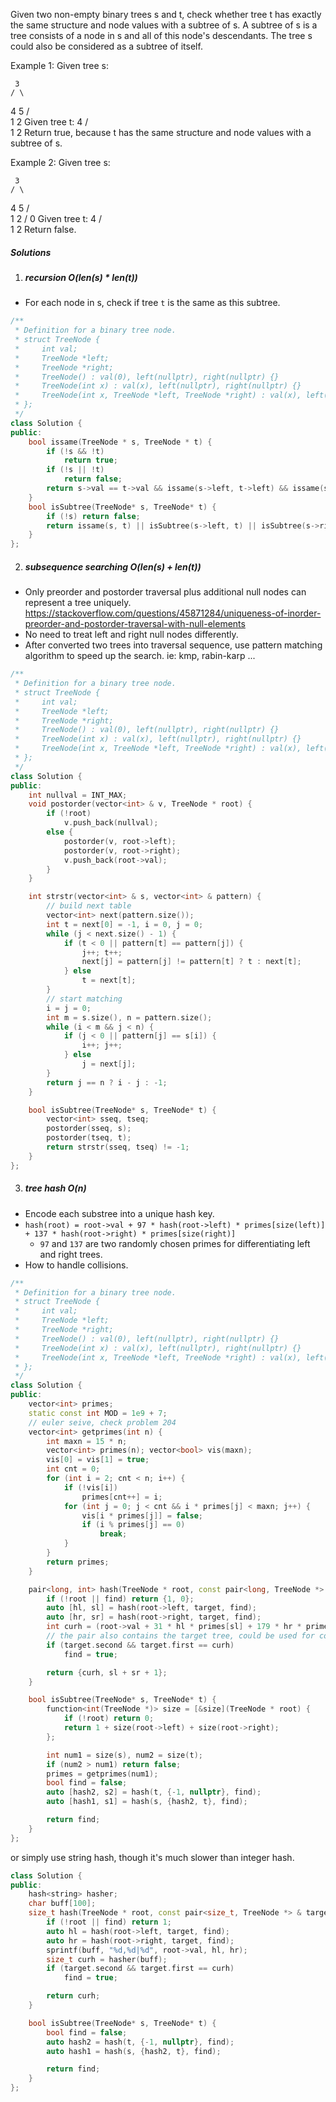 Given two non-empty binary trees s and t, check whether tree t has exactly the same structure and node values with a subtree of s. A subtree of s is a tree consists of a node in s and all of this node's descendants. The tree s could also be considered as a subtree of itself.

Example 1:
Given tree s:

     3
    / \
   4   5
  / \
 1   2
Given tree t:
   4 
  / \
 1   2
Return true, because t has the same structure and node values with a subtree of s.
 

Example 2:
Given tree s:

     3
    / \
   4   5
  / \
 1   2
    /
   0
Given tree t:
   4
  / \
 1   2
Return false.

##### Solutions

1. ##### recursion O(len(s) * len(t))

- For each node in s, check if tree `t` is the same as this subtree.

```c++
/**
 * Definition for a binary tree node.
 * struct TreeNode {
 *     int val;
 *     TreeNode *left;
 *     TreeNode *right;
 *     TreeNode() : val(0), left(nullptr), right(nullptr) {}
 *     TreeNode(int x) : val(x), left(nullptr), right(nullptr) {}
 *     TreeNode(int x, TreeNode *left, TreeNode *right) : val(x), left(left), right(right) {}
 * };
 */
class Solution {
public:
    bool issame(TreeNode * s, TreeNode * t) {
        if (!s && !t)
            return true;
        if (!s || !t)
            return false;
        return s->val == t->val && issame(s->left, t->left) && issame(s->right, t->right);
    }
    bool isSubtree(TreeNode* s, TreeNode* t) {
        if (!s) return false;
        return issame(s, t) || isSubtree(s->left, t) || isSubtree(s->right, t);
    }
};
```

2. ##### subsequence searching O(len(s) + len(t))

- Only preorder and postorder traversal plus additional null nodes can represent a tree uniquely. https://stackoverflow.com/questions/45871284/uniqueness-of-inorder-preorder-and-postorder-traversal-with-null-elements
- No need to treat left and right null nodes differently.
- After converted two trees into traversal sequence, use pattern matching algorithm to speed up the search. ie: kmp, rabin-karp ...


```c++
/**
 * Definition for a binary tree node.
 * struct TreeNode {
 *     int val;
 *     TreeNode *left;
 *     TreeNode *right;
 *     TreeNode() : val(0), left(nullptr), right(nullptr) {}
 *     TreeNode(int x) : val(x), left(nullptr), right(nullptr) {}
 *     TreeNode(int x, TreeNode *left, TreeNode *right) : val(x), left(left), right(right) {}
 * };
 */
class Solution {
public:
    int nullval = INT_MAX;
    void postorder(vector<int> & v, TreeNode * root) {
        if (!root)
            v.push_back(nullval);
        else {
            postorder(v, root->left);
            postorder(v, root->right);
            v.push_back(root->val);
        }
    }

    int strstr(vector<int> & s, vector<int> & pattern) {
        // build next table
        vector<int> next(pattern.size());
        int t = next[0] = -1, i = 0, j = 0;
        while (j < next.size() - 1) {
            if (t < 0 || pattern[t] == pattern[j]) {
                j++; t++;
                next[j] = pattern[j] != pattern[t] ? t : next[t];
            } else
                t = next[t];
        }
        // start matching
        i = j = 0;
        int m = s.size(), n = pattern.size();
        while (i < m && j < n) {
            if (j < 0 || pattern[j] == s[i]) {
                i++; j++;
            } else
                j = next[j];
        }
        return j == n ? i - j : -1;
    }

    bool isSubtree(TreeNode* s, TreeNode* t) {
        vector<int> sseq, tseq;
        postorder(sseq, s);
        postorder(tseq, t);
        return strstr(sseq, tseq) != -1;
    }
};
```



3. ##### tree hash O(n)

- Encode each substree into a unique hash key.
- `hash(root) = root->val + 97 * hash(root->left) * primes[size(left)] + 137 * hash(root->right) * primes[size(right)]`
    - `97` and `137` are two randomly chosen primes for differentiating left and right trees.
- How to handle collisions.

```c++
/**
 * Definition for a binary tree node.
 * struct TreeNode {
 *     int val;
 *     TreeNode *left;
 *     TreeNode *right;
 *     TreeNode() : val(0), left(nullptr), right(nullptr) {}
 *     TreeNode(int x) : val(x), left(nullptr), right(nullptr) {}
 *     TreeNode(int x, TreeNode *left, TreeNode *right) : val(x), left(left), right(right) {}
 * };
 */
class Solution {
public:
    vector<int> primes;
    static const int MOD = 1e9 + 7;
    // euler seive, check problem 204
    vector<int> getprimes(int n) {
        int maxn = 15 * n;
        vector<int> primes(n); vector<bool> vis(maxn);
        vis[0] = vis[1] = true;
        int cnt = 0;
        for (int i = 2; cnt < n; i++) {
            if (!vis[i])
                primes[cnt++] = i;
            for (int j = 0; j < cnt && i * primes[j] < maxn; j++) {
                vis[i * primes[j]] = false;
                if (i % primes[j] == 0)
                    break;
            }
        }
        return primes;
    }

    pair<long, int> hash(TreeNode * root, const pair<long, TreeNode *> & target, bool & find) {
        if (!root || find) return {1, 0};
        auto [hl, sl] = hash(root->left, target, find);
        auto [hr, sr] = hash(root->right, target, find);
        int curh = (root->val + 31 * hl * primes[sl] + 179 * hr * primes[sr]) % MOD;
        // the pair also contains the target tree, could be used for collision checking
        if (target.second && target.first == curh)
            find = true;

        return {curh, sl + sr + 1};
    }

    bool isSubtree(TreeNode* s, TreeNode* t) {
        function<int(TreeNode *)> size = [&size](TreeNode * root) {
            if (!root) return 0;
            return 1 + size(root->left) + size(root->right);
        };

        int num1 = size(s), num2 = size(t);
        if (num2 > num1) return false;
        primes = getprimes(num1);
        bool find = false;
        auto [hash2, s2] = hash(t, {-1, nullptr}, find);
        auto [hash1, s1] = hash(s, {hash2, t}, find);

        return find;
    }
};
```

or simply use string hash, though it's much slower than integer hash.

```c++
class Solution {
public:
    hash<string> hasher;
    char buff[100];
    size_t hash(TreeNode * root, const pair<size_t, TreeNode *> & target, bool & find) {
        if (!root || find) return 1;
        auto hl = hash(root->left, target, find);
        auto hr = hash(root->right, target, find);
        sprintf(buff, "%d,%d|%d", root->val, hl, hr);
        size_t curh = hasher(buff);
        if (target.second && target.first == curh)
            find = true;

        return curh;
    }

    bool isSubtree(TreeNode* s, TreeNode* t) {
        bool find = false;
        auto hash2 = hash(t, {-1, nullptr}, find);
        auto hash1 = hash(s, {hash2, t}, find);

        return find;
    }
};
```
